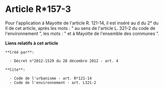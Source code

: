 # Article R*157-3

Pour l'application à Mayotte de l'article R. 121-14, il est inséré au d du 2° du II de cet article, après les mots : " au
sens de l'article L. 321-2 du code de l'environnement ”, les mots : " et à Mayotte de l'ensemble des communes ”.

**Liens relatifs à cet article**

	**Créé par**:

	  - Décret n°2012-1529 du 28 décembre 2012 - art. 4

	**Cite**:

	  - Code de l'urbanisme - art. R*121-14
	  - Code de l'environnement - art. L321-2
